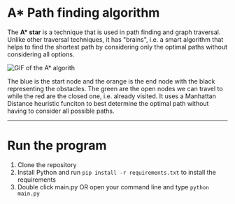 # A* Path finding algorithm

The **A\* star** is a technique that is used in path finding and graph traversal. Unlike other traversal techniques, it has "brains", i.e. a smart algorithm that helps to find the shortest path by considering only the optimal paths without considering all options. 

![GIF of the A* algorith](https://media.giphy.com/media/Bge04c1SH5as4HZrMZ/giphy.gif)

The blue is the start node and the orange is the end node with the black representing the obstacles. The green are the open nodes we can travel to while the red are the closed one, i.e. already visited. It uses a Manhattan Distance heuristic funciton to best determine the optimal path without having to consider all possible paths.

---

# Run the program

1. Clone the repository
2. Install Python and run <code>pip install -r requirements.txt</code> to install the requirements
3. Double click main.py OR open your command line and type <code>python main.py</code>